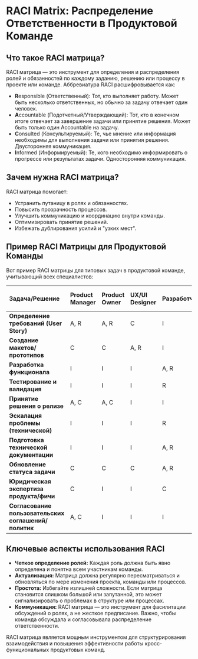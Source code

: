 # RACI Matrix: Распределение Ответственности в Продуктовой Команде

## Что такое RACI матрица?

RACI матрица — это инструмент для определения и распределения ролей и обязанностей по каждому заданию, решению или процессу в проекте или команде. Аббревиатура RACI расшифровывается как:

*   **R**esponsible (Ответственный): Тот, кто выполняет работу. Может быть несколько ответственных, но обычно за задачу отвечает один человек.
*   **A**ccountable (Подотчетный/Утверждающий): Тот, кто в конечном итоге отвечает за завершение задачи или принятие решения. Может быть только один Accountable на задачу.
*   **C**onsulted (Консультируемый): Те, чье мнение или информация необходимы для выполнения задачи или принятия решения. Двусторонняя коммуникация.
*   **I**nformed (Информируемый): Те, кого необходимо информировать о прогрессе или результатах задачи. Односторонняя коммуникация.

## Зачем нужна RACI матрица?

RACI матрица помогает:
*   Устранить путаницу в ролях и обязанностях.
*   Повысить прозрачность процессов.
*   Улучшить коммуникацию и координацию внутри команды.
*   Оптимизировать принятие решений.
*   Избежать дублирования усилий и "узких мест".

## Пример RACI Матрицы для Продуктовой Команды

Вот пример RACI матрицы для типовых задач в продуктовой команде, учитывающий всех специалистов:

| Задача/Решение | **Product Manager** | **Product Owner** | **UX/UI Designer** | **Разработчик** | **QA Specialist** | **Product Marketing Manager** | **Data Analyst** | **Growth Manager** | **CPO** | **Бизнес-аналитик** | **Project Manager** | **Customer Success Manager** | **Юрист Компании** |
|:---------------|:--------------------|:------------------|:-------------------|:----------------|:------------------|:------------------------------|:-----------------|:-------------------|:--------|:--------------------|:--------------------|:-----------------------------|:--------------------|
| **Определение требований (User Story)** | A, R | A, R | C | I | C | C | C | C | A, C | A, R | C, I | C | I |
| **Создание макетов/прототипов** | C | C | A, R | I | I | I | I | I | I | C | I | I | I |
| **Разработка функционала** | I | I | I | A, R | C | I | I | I | I | I | I | I | I |
| **Тестирование и валидация** | I | I | I | R | A, R | I | I | I | I | C | I | I | I |
| **Принятие решения о релизе** | A, C | A, C | I | I | R | C, I | C, I | C, I | A | I | C, I | I | C |
| **Эскалация проблемы (технической)** | I | I | I | R | C | I | I | I | C, I | I | A, R | R | I |
| **Подготовка технической документации** | I | I | I | A, R | C | I | I | I | I | C | I | I | I |
| **Обновление статуса задачи** | C | C | C | A, R | C | I | I | I | I | C | A, R | I | I |
| **Юридическая экспертиза продукта/фичи** | C | I | I | C | I | C | C | C | A, R | C | I | I | A, R |
| **Согласование пользовательских соглашений/политик** | A, C | I | I | I | I | I | I | I | C | I | I | I | A, R |

## Ключевые аспекты использования RACI

*   **Четкое определение ролей:** Каждая роль должна быть явно определена и понятна всем участникам команды.
*   **Актуализация:** Матрица должна регулярно пересматриваться и обновляться по мере изменения проекта, команды или процессов.
*   **Простота:** Избегайте излишней сложности. Если матрица становится слишком большой или запутанной, это может сигнализировать о проблемах в структуре или процессах.
*   **Коммуникация:** RACI матрица — это инструмент для фасилитации обсуждений о ролях, а не жесткое предписание. Важно, чтобы команда обсуждала и согласовывала распределение ответственности.

RACI матрица является мощным инструментом для структурирования взаимодействия и повышения эффективности работы кросс-функциональных продуктовых команд. 
